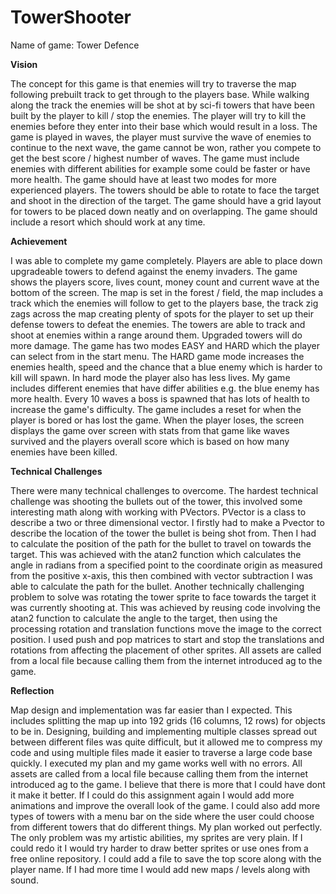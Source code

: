 # TowerShooter
Name of game: Tower Defence


**Vision** 

The concept for this game is that enemies will try to traverse the map following prebuilt track to get through to the players base. While walking along the track the enemies will be shot at by sci-fi towers that have been built by the player to kill / stop the enemies. The player will try to kill the enemies before they enter into their base which would result in a loss. The game is played in waves, the player must survive the wave of enemies to continue to the next wave, the game cannot be won, rather you compete to get the best score / highest number of waves. The game must include enemies with different abilities for example some could be faster or have more health. The game should have at least two modes for more experienced players. The towers should be able to rotate to face the target and shoot in the direction of the target. The game should have a grid layout for towers to be placed down neatly and on overlapping. The game should include a resort which should work at any time.

**Achievement**

I was able to complete my game completely. Players are able to place down upgradeable towers to defend against the enemy invaders. The game shows the players score, lives count, money count and current wave at the bottom of the screen. The map is set in the forest / field, the map includes a track which the enemies will follow to get to the players base, the track zig zags across the map creating plenty of spots for the player to set up their defense towers to defeat the enemies. The towers are able to track and shoot at enemies within a range around them. Upgraded towers will do more damage. The game has two modes EASY and HARD which the player can select from in the start menu. The HARD game mode increases the enemies health, speed and the chance that a blue enemy which is harder to kill will spawn. In hard mode the player also has less lives. My game includes different enemies that have differ abilities e.g. the blue enemy has more health. Every 10 waves a boss is spawned that has lots of health to increase the game's difficulty. The game includes a reset for when the player is bored or has lost the game. When the player loses, the screen displays the game over screen with stats from that game like waves survived and the players overall score which is based on how many enemies have been killed.

**Technical Challenges**

There were many technical challenges to overcome. The hardest technical challenge was shooting the bullets out of the tower, this involved some interesting math along with working with PVectors. PVector is a class to describe a two or three dimensional vector. I firstly had to make a Pvector to describe the location of the tower the bullet is being shot from. Then I had to calculate the position of the path for the bullet to travel on towards the target. This was achieved with the atan2 function which calculates the angle in radians from a specified point to the coordinate origin as measured from the positive x-axis, this then combined with vector subtraction I was able to calculate the path for the bullet. 
Another technically challenging problem to solve was rotating the tower sprite to face towards the target it was currently shooting at. This was achieved by reusing code involving the atan2 function to calculate the angle to the target, then using the processing rotation and translation functions move the image to the correct position. I used push and pop matrices to  start and stop the translations and rotations from affecting the placement of other sprites. All assets are called from a local file because calling them from the internet introduced ag to the game.

**Reflection**

Map design and implementation was far easier than I expected. This includes splitting the map up into 192 grids (16 columns, 12 rows) for objects to be in. Designing, building and implementing multiple classes spread out between different files was quite difficult, but it allowed me to compress my code and using multiple files made it easier to traverse a large code base quickly. I executed my plan and my game works well with no errors. All assets are called from a local file because calling them from the internet introduced ag to the game. I believe that there is more that I could have dont it make it better. If I could do this assignment again I would add more animations and improve the overall look of the game. I could also add more types of towers with a menu bar on the side where the user could choose from different towers that do different things. My plan worked out perfectly. The only problem was my artistic abilities, my sprites are very plain. If I could redo it I would try harder to draw better sprites or use ones from a free online repository. I could add a file to save the top score along with the player name. If I had more time I would add new maps / levels along with sound.

